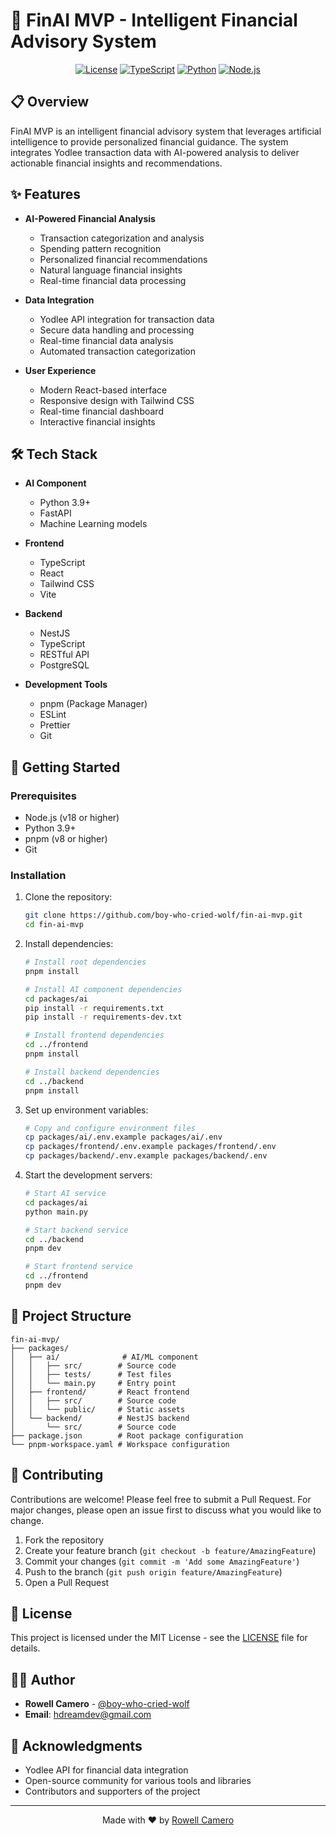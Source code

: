 # 🚀 FinAI MVP - Intelligent Financial Advisory System

<div align="center">

[![License](https://img.shields.io/badge/license-MIT-blue.svg)](https://github.com/boy-who-cried-wolf/fin-ai-mvp/blob/main/LICENSE)
[![TypeScript](https://img.shields.io/badge/TypeScript-007ACC?style=flat&logo=typescript&logoColor=white)](https://www.typescriptlang.org/)
[![Python](https://img.shields.io/badge/Python-3776AB?style=flat&logo=python&logoColor=white)](https://www.python.org/)
[![Node.js](https://img.shields.io/badge/Node.js-339933?style=flat&logo=node.js&logoColor=white)](https://nodejs.org/)

</div>

## 📋 Overview

FinAI MVP is an intelligent financial advisory system that leverages artificial intelligence to provide personalized financial guidance. The system integrates Yodlee transaction data with AI-powered analysis to deliver actionable financial insights and recommendations.

## ✨ Features

- **AI-Powered Financial Analysis**
  - Transaction categorization and analysis
  - Spending pattern recognition
  - Personalized financial recommendations
  - Natural language financial insights
  - Real-time financial data processing

- **Data Integration**
  - Yodlee API integration for transaction data
  - Secure data handling and processing
  - Real-time financial data analysis
  - Automated transaction categorization

- **User Experience**
  - Modern React-based interface
  - Responsive design with Tailwind CSS
  - Real-time financial dashboard
  - Interactive financial insights

## 🛠️ Tech Stack

- **AI Component**
  - Python 3.9+
  - FastAPI
  - Machine Learning models

- **Frontend**
  - TypeScript
  - React
  - Tailwind CSS
  - Vite

- **Backend**
  - NestJS
  - TypeScript
  - RESTful API
  - PostgreSQL

- **Development Tools**
  - pnpm (Package Manager)
  - ESLint
  - Prettier
  - Git

## 🚀 Getting Started

### Prerequisites

- Node.js (v18 or higher)
- Python 3.9+
- pnpm (v8 or higher)
- Git

### Installation

1. Clone the repository:
   ```bash
   git clone https://github.com/boy-who-cried-wolf/fin-ai-mvp.git
   cd fin-ai-mvp
   ```

2. Install dependencies:
   ```bash
   # Install root dependencies
   pnpm install

   # Install AI component dependencies
   cd packages/ai
   pip install -r requirements.txt
   pip install -r requirements-dev.txt

   # Install frontend dependencies
   cd ../frontend
   pnpm install

   # Install backend dependencies
   cd ../backend
   pnpm install
   ```

3. Set up environment variables:
   ```bash
   # Copy and configure environment files
   cp packages/ai/.env.example packages/ai/.env
   cp packages/frontend/.env.example packages/frontend/.env
   cp packages/backend/.env.example packages/backend/.env
   ```

4. Start the development servers:
   ```bash
   # Start AI service
   cd packages/ai
   python main.py

   # Start backend service
   cd ../backend
   pnpm dev

   # Start frontend service
   cd ../frontend
   pnpm dev
   ```

## 📁 Project Structure

```
fin-ai-mvp/
├── packages/
│   ├── ai/              # AI/ML component
│   │   ├── src/        # Source code
│   │   ├── tests/      # Test files
│   │   └── main.py     # Entry point
│   ├── frontend/       # React frontend
│   │   ├── src/        # Source code
│   │   └── public/     # Static assets
│   └── backend/        # NestJS backend
│       └── src/        # Source code
├── package.json        # Root package configuration
└── pnpm-workspace.yaml # Workspace configuration
```

## 🤝 Contributing

Contributions are welcome! Please feel free to submit a Pull Request. For major changes, please open an issue first to discuss what you would like to change.

1. Fork the repository
2. Create your feature branch (`git checkout -b feature/AmazingFeature`)
3. Commit your changes (`git commit -m 'Add some AmazingFeature'`)
4. Push to the branch (`git push origin feature/AmazingFeature`)
5. Open a Pull Request

## 📝 License

This project is licensed under the MIT License - see the [LICENSE](LICENSE) file for details.

## 👨‍💻 Author

- **Rowell Camero** - [@boy-who-cried-wolf](https://github.com/boy-who-cried-wolf)
- **Email**: hdreamdev@gmail.com

## 🙏 Acknowledgments

- Yodlee API for financial data integration
- Open-source community for various tools and libraries
- Contributors and supporters of the project

---

<div align="center">
  
Made with ❤️ by [Rowell Camero](https://github.com/boy-who-cried-wolf)

</div> 